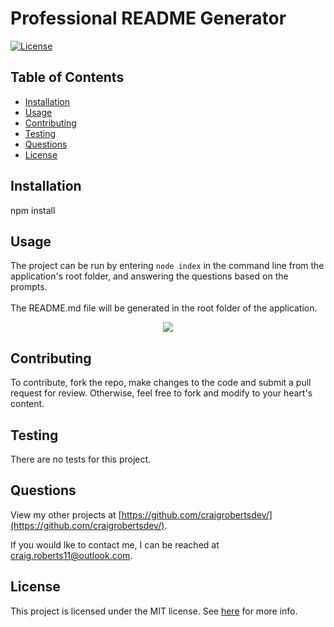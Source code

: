 # Professional README Generator
  [![License](https://img.shields.io/badge/License-MIT-yellow.svg)](https://opensource.org/licenses/MIT)
  
  ## Table of Contents
  - [Installation](#installation)
  - [Usage](#usage)
  - [Contributing](#contributing)
  - [Testing](#testing)
  - [Questions](#questions)
  - [License](#license)
  
  ## Installation
  npm install
  
  ## Usage
  The project can be run by entering `node index` in the command line from the application's root folder, and answering the questions based on the prompts.<br><br>The README.md file will be generated in the root folder of the application.
  
  <p align="center">
  <img src="https://github.com/craigrobertsdev/blob/main/assets/images/screenshot.jpg">
  </p>

  ## Contributing
  To contribute, fork the repo, make changes to the code and submit a pull request for review. Otherwise, feel free to fork and modify to your heart's content.
  
  ## Testing
  There are no tests for this project.
  
  ## Questions
  View my other projects at [https://github.com/craigrobertsdev/](https://github.com/craigrobertsdev/).

  If you would lke to contact me, I can be reached at [craig.roberts11@outlook.com](mailto:craig.roberts11@outlook.com).
  
  ## License
  
  This project is licensed under the MIT license. See [here](https://opensource.org/licenses/MIT) for more info.
